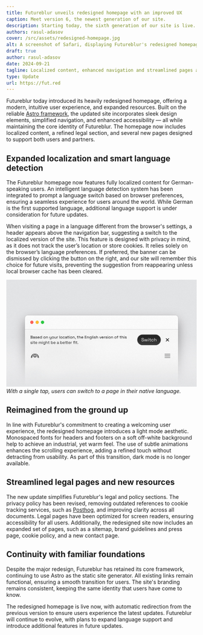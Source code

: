 ```yaml
---
title: Futureblur unveils redesigned homepage with an improved UX
caption: Meet version 6, the newest generation of our site.
description: Starting today, the sixth generation of our site is live. And it's here to stay.
authors: rasul-adasov
cover: /src/assets/redesigned-homepage.jpg
alt: A screenshot of Safari, displaying Futureblur's redesigned homepage.
draft: true
author: rasul-adasov
date: 2024-09-21
tagline: Localized content, enhanced navigation and streamlined pages are now here.
type: Update
url: https://fut.red
---
```


Futureblur today introduced its heavily redesigned homepage, offering a modern, intuitive user experience, and expanded resources. Built on the reliable [Astro framework](https://astro.build), the updated site incorporates sleek design elements, simplified navigation, and enhanced accessibility — all while maintaining the core identity of Futureblur. The homepage now includes localized content, a refined legal section, and several new pages designed to support both users and partners.

## Expanded localization and smart language detection  
The Futureblur homepage now features fully localized content for German-speaking users. An intelligent language detection system has been integrated to prompt a language switch based on browser preferences, ensuring a seamless experience for users around the world. While German is the first supported language, additional language support is under consideration for future updates.

When visiting a page in a language different from the browser's settings, a header appears above the navigation bar, suggesting a switch to the localized version of the site. This feature is designed with privacy in mind, as it does not track the user’s location or store cookies. It relies solely on the browser’s language preferences. If preferred, the banner can be dismissed by clicking the button on the right, and our site will remember this choice for future visits, preventing the suggestion from reappearing unless local browser cache has been cleared.

![The smart language detection feature showing a banner to prompt the user to switch to a localized version of the current page.](src/assets/smart-language-detection.jpg)
*With a single tap, users can switch to a page in their native language.*
## Reimagined from the ground up
In line with Futureblur's commitment to creating a welcoming user experience, the redesigned homepage introduces a light mode aesthetic. Monospaced fonts for headers and footers on a soft off-white background help to achieve an industrial, yet warm feel. The use of subtle animations enhances the scrolling experience, adding a refined touch without detracting from usability. As part of this transition, dark mode is no longer available.

## Streamlined legal pages and new resources  
The new update simplifies Futureblur's legal and policy sections. The privacy policy has been revised, removing outdated references to cookie tracking services, such as [Posthog](https://posthog.com/), and improving clarity across all documents. Legal pages have been optimized for screen readers, ensuring accessibility for all users. Additionally, the redesigned site now includes an expanded set of pages, such as a sitemap, brand guidelines and press page, cookie policy, and a new contact page.

## Continuity with familiar foundations  
Despite the major redesign, Futureblur has retained its core framework, continuing to use Astro as the static site generator. All existing links remain functional, ensuring a smooth transition for users. The site's branding remains consistent, keeping the same identity that users have come to know.

The redesigned homepage is live now, with automatic redirection from the previous version to ensure users experience the latest updates. Futureblur will continue to evolve, with plans to expand language support and introduce additional features in future updates.

